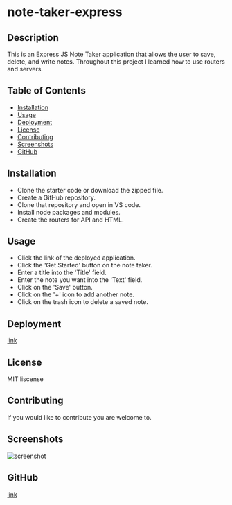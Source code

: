 # note-taker-express

## Description

This is an Express JS Note Taker application that allows the user to save, delete, and write notes. Throughout this project I learned how to use routers and servers.

## Table of Contents

- [Installation](#installation)
- [Usage](#usage)
- [Deployment](#deployment)
- [License](#license)
- [Contributing](#contributing)
- [Screenshots](#screenshots)
- [GitHub](#github)

## Installation

- Clone the starter code or download the zipped file.
- Create a GitHub repository.
- Clone that repository and open in VS code.
- Install node packages and modules.
- Create the routers for API and HTML.

## Usage

- Click the link of the deployed application.
- Click the 'Get Started' button on the note taker.
- Enter a title into the 'Title' field.
- Enter the note you want into the 'Text' field.
- Click on the 'Save' button.
- Click on the '+' icon to add another note.
- Click on the trash icon to delete a saved note.

## Deployment

[link](https://lonj214.github.io/note-taker-express/)

## License

MIT liscense

## Contributing

If you would like to contribute you are welcome to.

## Screenshots
![screenshot](note-taker.png)

## GitHub

[link](https://github.com/lonj214/note-taker-express/tree/main/public)